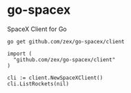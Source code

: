 # go-spacex
SpaceX Client for Go


```
go get github.com/zex/go-spacex/client
```

```
import (
  "github.com/zex/go-spacex/client"
)

cli := client.NewSpaceXClient()
cli.ListRockets(nil)
```
